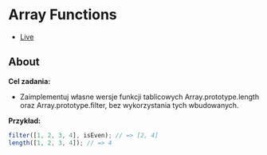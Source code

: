 # Array Functions

- [Live](https://onion-kamil.github.io/js-training/array-functions/)

## About

**Cel zadania:**

- Zaimplementuj własne wersje funkcji tablicowych Array.prototype.length oraz Array.prototype.filter, bez wykorzystania tych wbudowanych.

**Przykład:**

```javascript
filter([1, 2, 3, 4], isEven); // => [2, 4]
length([1, 2, 3, 4]); // => 4
```
